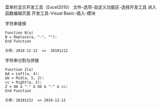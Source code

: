 菜单栏显示开发工具（Excel2010）
    文件-选项-自定义功能区-选择开发工具
进入函数编辑页面
    开发工具-Visual Basic-插入-模块

字符串替换
```
Function B(a)
B = Replace(a, "-", ""):
End Function

示例：2018-12-12  =>  20181212 
```

字符串分割与拼接
```
Function Z(a)
AA = Left(a, 4):
bb = Mid(a, 5, 2):
cc = Right(a, 2):
Z = AA & "-" & bb & "-" & cc:
End Function

示例：20181212  => 2018-12-12
```
